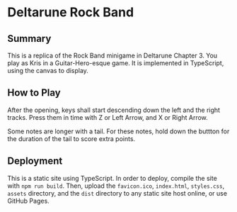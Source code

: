 # Deltarune Rock Band

## Summary

This is a replica of the Rock Band minigame in Deltarune Chapter 3. You play as Kris in a Guitar-Hero-esque game. It is implemented in TypeScript, using the canvas to display.

## How to Play

After the opening, keys shall start descending down the left and the right tracks. Press them in time with Z or Left Arrow, and X or Right Arrow.

Some notes are longer with a tail. For these notes, hold down the buttton for the duration of the tail to score extra points.

## Deployment

This is a static site using TypeScript. In order to deploy, compile the site with `npm run build`. Then, upload the `favicon.ico`, `index.html`, `styles.css`, `assets` directory, and the `dist` directory to any static site host online, or use GitHub Pages.
